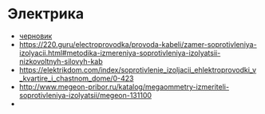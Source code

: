 
#  Электрика


 * [черновик](./draft_electric.md)
 * https://220.guru/electroprovodka/provoda-kabeli/zamer-soprotivleniya-izolyacii.html#metodika-izmereniya-soprotivleniya-izolyatsii-nizkovoltnyh-silovyh-kab
 * https://elektrikdom.com/index/soprotivlenie_izoljacii_ehlektroprovodki_v_kvartire_i_chastnom_dome/0-423
 * http://www.megeon-pribor.ru/katalog/megaommetry-izmeriteli-soprotivleniya-izolyatsii/megeon-131100
 * 